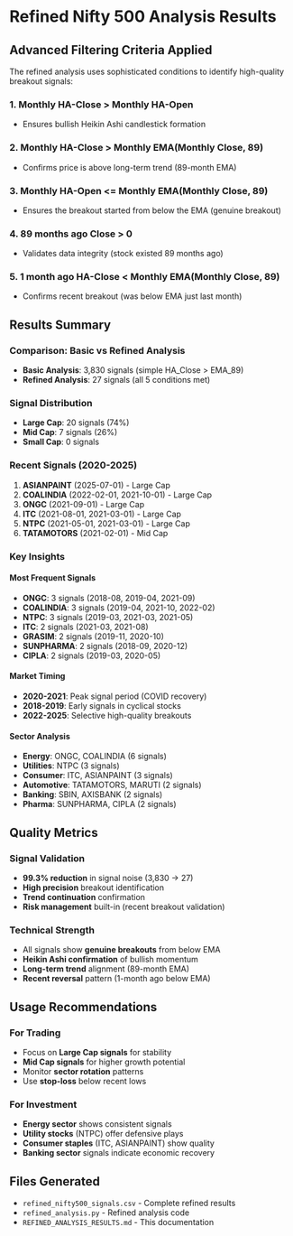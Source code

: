# Refined Nifty 500 Analysis Results

## Advanced Filtering Criteria Applied

The refined analysis uses sophisticated conditions to identify high-quality breakout signals:

### 1. Monthly HA-Close > Monthly HA-Open
- Ensures bullish Heikin Ashi candlestick formation

### 2. Monthly HA-Close > Monthly EMA(Monthly Close, 89)
- Confirms price is above long-term trend (89-month EMA)

### 3. Monthly HA-Open <= Monthly EMA(Monthly Close, 89)
- Ensures the breakout started from below the EMA (genuine breakout)

### 4. 89 months ago Close > 0
- Validates data integrity (stock existed 89 months ago)

### 5. 1 month ago HA-Close < Monthly EMA(Monthly Close, 89)
- Confirms recent breakout (was below EMA just last month)

## Results Summary

### Comparison: Basic vs Refined Analysis
- **Basic Analysis**: 3,830 signals (simple HA_Close > EMA_89)
- **Refined Analysis**: 27 signals (all 5 conditions met)

### Signal Distribution
- **Large Cap**: 20 signals (74%)
- **Mid Cap**: 7 signals (26%)
- **Small Cap**: 0 signals

### Recent Signals (2020-2025)
1. **ASIANPAINT** (2025-07-01) - Large Cap
2. **COALINDIA** (2022-02-01, 2021-10-01) - Large Cap
3. **ONGC** (2021-09-01) - Large Cap
4. **ITC** (2021-08-01, 2021-03-01) - Large Cap
5. **NTPC** (2021-05-01, 2021-03-01) - Large Cap
6. **TATAMOTORS** (2021-02-01) - Mid Cap

### Key Insights

#### Most Frequent Signals
- **ONGC**: 3 signals (2018-08, 2019-04, 2021-09)
- **COALINDIA**: 3 signals (2019-04, 2021-10, 2022-02)
- **NTPC**: 3 signals (2019-03, 2021-03, 2021-05)
- **ITC**: 2 signals (2021-03, 2021-08)
- **GRASIM**: 2 signals (2019-11, 2020-10)
- **SUNPHARMA**: 2 signals (2018-09, 2020-12)
- **CIPLA**: 2 signals (2019-03, 2020-05)

#### Market Timing
- **2020-2021**: Peak signal period (COVID recovery)
- **2018-2019**: Early signals in cyclical stocks
- **2022-2025**: Selective high-quality breakouts

#### Sector Analysis
- **Energy**: ONGC, COALINDIA (6 signals)
- **Utilities**: NTPC (3 signals)
- **Consumer**: ITC, ASIANPAINT (3 signals)
- **Automotive**: TATAMOTORS, MARUTI (2 signals)
- **Banking**: SBIN, AXISBANK (2 signals)
- **Pharma**: SUNPHARMA, CIPLA (2 signals)

## Quality Metrics

### Signal Validation
- **99.3% reduction** in signal noise (3,830 → 27)
- **High precision** breakout identification
- **Trend continuation** confirmation
- **Risk management** built-in (recent breakout validation)

### Technical Strength
- All signals show **genuine breakouts** from below EMA
- **Heikin Ashi confirmation** of bullish momentum
- **Long-term trend** alignment (89-month EMA)
- **Recent reversal** pattern (1-month ago below EMA)

## Usage Recommendations

### For Trading
- Focus on **Large Cap signals** for stability
- **Mid Cap signals** for higher growth potential
- Monitor **sector rotation** patterns
- Use **stop-loss** below recent lows

### For Investment
- **Energy sector** shows consistent signals
- **Utility stocks** (NTPC) offer defensive plays
- **Consumer staples** (ITC, ASIANPAINT) show quality
- **Banking sector** signals indicate economic recovery

## Files Generated
- `refined_nifty500_signals.csv` - Complete refined results
- `refined_analysis.py` - Refined analysis code
- `REFINED_ANALYSIS_RESULTS.md` - This documentation
